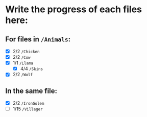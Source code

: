 # Write the progress of each files here:
## For files in `/Animals`:
- [x] 2/2 `/Chicken`
- [x] 2/2 `/Cow`
- [x] 1/1 `/Llama`
    - [x] 4/4 `/Skins`
- [x] 2/2 `/Wolf`

## In the same file:
- [x]  2/2  `/IronGolem`
- [ ]  1/15 `/Villager`
